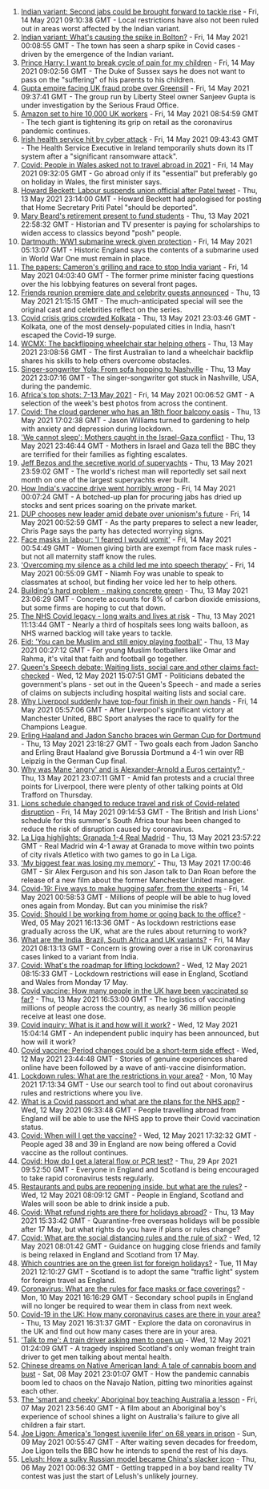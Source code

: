 1. [Indian variant: Second jabs could be brought forward to tackle rise](https://www.bbc.co.uk/news/uk-57109660) - Fri, 14 May 2021 09:10:38 GMT - Local restrictions have also not been ruled out in areas worst affected by the Indian variant.
2. [Indian variant: What's causing the spike in Bolton?](https://www.bbc.co.uk/news/health-57094274) - Fri, 14 May 2021 00:08:55 GMT - The town has seen a sharp spike in Covid cases - driven by the emergence of the Indian variant.
3. [Prince Harry: I want to break cycle of pain for my children](https://www.bbc.co.uk/news/uk-57110267) - Fri, 14 May 2021 09:02:56 GMT - The Duke of Sussex says he does not want to pass on the "suffering" of his parents to his children.
4. [Gupta empire facing UK fraud probe over Greensill](https://www.bbc.co.uk/news/business-57114850) - Fri, 14 May 2021 09:37:41 GMT - The group run by Liberty Steel owner Sanjeev Gupta is under investigation by the Serious Fraud Office.
5. [Amazon set to hire 10,000 UK workers](https://www.bbc.co.uk/news/business-57109282) - Fri, 14 May 2021 08:54:59 GMT - The tech giant is tightening its grip on retail as the coronavirus pandemic continues.
6. [Irish health service hit by cyber attack](https://www.bbc.co.uk/news/world-europe-57111615) - Fri, 14 May 2021 09:43:43 GMT - The Health Service Executive in Ireland temporarily shuts down its IT system after a "significant ransomware attack".
7. [Covid: People in Wales asked not to travel abroad in 2021](https://www.bbc.co.uk/news/uk-wales-57102249) - Fri, 14 May 2021 09:32:05 GMT - Go abroad only if its "essential" but preferably go on holiday in Wales, the first minister says.
8. [Howard Beckett: Labour suspends union official after Patel tweet](https://www.bbc.co.uk/news/uk-politics-57109007) - Thu, 13 May 2021 23:14:00 GMT - Howard Beckett had apologised for posting that Home Secretary Priti Patel "should be deported".
9. [Mary Beard's retirement present to fund students](https://www.bbc.co.uk/news/education-57102489) - Thu, 13 May 2021 22:58:32 GMT - Historian and TV presenter is paying for scholarships to widen access to classics beyond "posh" people.
10. [Dartmouth: WW1 submarine wreck given protection](https://www.bbc.co.uk/news/uk-england-devon-57091381) - Fri, 14 May 2021 05:13:07 GMT - Historic England says the contents of a submarine used in World War One must remain in place.
11. [The papers: Cameron's grilling and race to stop India variant](https://www.bbc.co.uk/news/blogs-the-papers-57109533) - Fri, 14 May 2021 04:03:40 GMT - The former prime minister facing questions over the his lobbying features on several front pages.
12. [Friends reunion premiere date and celebrity guests announced](https://www.bbc.co.uk/news/entertainment-arts-57109563) - Thu, 13 May 2021 21:15:15 GMT - The much-anticipated special will see the original cast and celebrities reflect on the series.
13. [Covid crisis grips crowded Kolkata](https://www.bbc.co.uk/news/world-asia-india-57106648) - Thu, 13 May 2021 23:03:46 GMT - Kolkata, one of the most densely-populated cities in India, hasn't escaped the Covid-19 surge.
14. [WCMX: The backflipping wheelchair star helping others](https://www.bbc.co.uk/news/world-australia-57096337) - Thu, 13 May 2021 23:08:56 GMT - The first Australian to land a wheelchair backflip shares his skills to help others overcome obstacles.
15. [Singer-songwriter Yola: From sofa hopping to Nashville](https://www.bbc.co.uk/news/entertainment-arts-57104317) - Thu, 13 May 2021 23:07:16 GMT - The singer-songwriter got stuck in Nashville, USA, during the pandemic.
16. [Africa's top shots: 7-13 May 2021](https://www.bbc.co.uk/news/world-africa-57101961) - Fri, 14 May 2021 00:06:52 GMT - A selection of the week's best photos from across the continent.
17. [Covid: The cloud gardener who has an 18th floor balcony oasis](https://www.bbc.co.uk/news/uk-england-manchester-57106688) - Thu, 13 May 2021 17:02:38 GMT - Jason Williams turned to gardening to help with anxiety and depression during lockdown.
18. ['We cannot sleep': Mothers caught in the Israel-Gaza conflict](https://www.bbc.co.uk/news/world-middle-east-57105473) - Thu, 13 May 2021 23:46:44 GMT - Mothers in Israel and Gaza tell the BBC they are terrified for their families as fighting escalates.
19. [Jeff Bezos and the secretive world of superyachts](https://www.bbc.co.uk/news/world-us-canada-57079327) - Thu, 13 May 2021 23:59:02 GMT - The world's richest man will reportedly set sail next month on one of the largest superyachts ever built.
20. [How India's vaccine drive went horribly wrong](https://www.bbc.co.uk/news/world-asia-india-57007004) - Fri, 14 May 2021 00:07:24 GMT - A botched-up plan for procuring jabs has dried up stocks and sent prices soaring on the private market.
21. [DUP chooses new leader amid debate over unionism's future](https://www.bbc.co.uk/news/uk-northern-ireland-57108419) - Fri, 14 May 2021 00:52:59 GMT - As the party prepares to select a new leader, Chris Page says the party has detected worrying signs.
22. [Face masks in labour: 'I feared I would vomit'](https://www.bbc.co.uk/news/health-57021736) - Fri, 14 May 2021 00:54:49 GMT - Women giving birth are exempt from face mask rules - but not all maternity staff know the rules.
23. ['Overcoming my silence as a child led me into speech therapy'](https://www.bbc.co.uk/news/uk-england-merseyside-57062085) - Fri, 14 May 2021 00:55:09 GMT - Niamh Foy was unable to speak to classmates at school, but finding her voice led her to help others.
24. [Building's hard problem - making concrete green](https://www.bbc.co.uk/news/business-56716859) - Thu, 13 May 2021 23:06:29 GMT - Concrete accounts for 8% of carbon dioxide emissions, but some firms are hoping to cut that down.
25. [The NHS Covid legacy - long waits and lives at risk](https://www.bbc.co.uk/news/health-57092797) - Thu, 13 May 2021 11:13:44 GMT - Nearly a third of hospitals sees long waits balloon, as NHS warned backlog will take years to tackle.
26. [Eid: 'You can be Muslim and still enjoy playing football'](https://www.bbc.co.uk/news/newsbeat-57056933) - Thu, 13 May 2021 00:27:12 GMT - For young Muslim footballers like Omar and Rahma, it's vital that faith and football go together.
27. [Queen's Speech debate: Waiting lists, social care and other claims fact-checked](https://www.bbc.co.uk/news/57076024) - Wed, 12 May 2021 15:07:51 GMT - Politicians debated the government's plans - set out in the Queen's Speech - and made a series of claims on subjects including hospital waiting lists and social care.
28. [Why Liverpool suddenly have top-four finish in their own hands](https://www.bbc.co.uk/sport/football/57049608) - Fri, 14 May 2021 05:57:06 GMT - After Liverpool's significant victory at Manchester United, BBC Sport analyses the race to qualify for the Champions League.
29. [Erling Haaland and Jadon Sancho braces win German Cup for Dortmund](https://www.bbc.co.uk/sport/av/football/57110107) - Thu, 13 May 2021 23:18:27 GMT - Two goals each from Jadon Sancho and Erling Braut Haaland give Borussia Dortmund a 4-1 win over RB Leipzig in the German Cup final.
30. [Why was Mane 'angry' and is Alexander-Arnold a Euros certainty? ](https://www.bbc.co.uk/sport/football/57105959) - Thu, 13 May 2021 23:07:11 GMT - Amid fan protests and a crucial three points for Liverpool, there were plenty of other talking points at Old Trafford on Thursday.
31. [Lions schedule changed to reduce travel and risk of Covid-related disruption](https://www.bbc.co.uk/sport/rugby-union/56863104) - Fri, 14 May 2021 09:14:53 GMT - The British and Irish Lions' schedule for this summer's South Africa tour has been changed to reduce the risk of disruption caused by coronavirus.
32. [La Liga highlights: Granada 1-4 Real Madrid](https://www.bbc.co.uk/sport/av/football/57110324) - Thu, 13 May 2021 23:57:22 GMT - Real Madrid win 4-1 away at Granada to move within two points of city rivals Atletico with two games to go in La Liga.
33. ['My biggest fear was losing my memory'](https://www.bbc.co.uk/sport/av/football/57106328) - Thu, 13 May 2021 17:00:46 GMT - Sir Alex Ferguson and his son Jason talk to Dan Roan before the release of a new film about the former Manchester United manager.
34. [Covid-19: Five ways to make hugging safer, from the experts](https://www.bbc.co.uk/news/uk-57083571) - Fri, 14 May 2021 00:58:53 GMT - Millions of people will be able to hug loved ones again from Monday. But can you minimise the risk?
35. [Covid: Should I be working from home or going back to the office?](https://www.bbc.co.uk/news/business-52567567) - Wed, 05 May 2021 16:13:36 GMT - As lockdown restrictions ease gradually across the UK, what are the rules about returning to work?
36. [What are the India, Brazil, South Africa and UK variants?](https://www.bbc.co.uk/news/health-55659820) - Fri, 14 May 2021 08:13:13 GMT - Concern is growing over a rise in UK coronavirus cases linked to a variant from India.
37. [Covid: What's the roadmap for lifting lockdown?](https://www.bbc.co.uk/news/explainers-52530518) - Wed, 12 May 2021 08:15:33 GMT - Lockdown restrictions will ease in England, Scotland and Wales from Monday 17 May.
38. [Covid vaccine: How many people in the UK have been vaccinated so far?](https://www.bbc.co.uk/news/health-55274833) - Thu, 13 May 2021 16:53:00 GMT - The logistics of vaccinating millions of people across the country, as nearly 36 million people receive at least one dose.
39. [Covid inquiry: What is it and how will it work?](https://www.bbc.co.uk/news/explainers-57085964) - Wed, 12 May 2021 15:04:14 GMT - An independent public inquiry has been announced, but how will it work?
40. [Covid vaccine: Period changes could be a short-term side effect](https://www.bbc.co.uk/news/health-56901353) - Wed, 12 May 2021 23:44:48 GMT - Stories of genuine experiences shared online have been followed by a wave of anti-vaccine disinformation.
41. [Lockdown rules: What are the restrictions in your area?](https://www.bbc.co.uk/news/uk-54373904) - Mon, 10 May 2021 17:13:34 GMT - Use our search tool to find out about coronavirus rules and restrictions where you live.
42. [What is a Covid passport and what are the plans for the NHS app?](https://www.bbc.co.uk/news/explainers-55718553) - Wed, 12 May 2021 09:33:48 GMT - People travelling abroad from England will be able to use the NHS app to prove their Covid vaccination status.
43. [Covid: When will I get the vaccine?](https://www.bbc.co.uk/news/health-55045639) - Wed, 12 May 2021 17:32:32 GMT - People aged 38 and 39 in England are now being offered a Covid vaccine as the rollout continues.
44. [Covid: How do I get a lateral flow or PCR test?](https://www.bbc.co.uk/news/health-51943612) - Thu, 29 Apr 2021 09:52:50 GMT - Everyone in England and Scotland is being encouraged to take rapid coronavirus tests regularly.
45. [Restaurants and pubs are reopening inside, but what are the rules?](https://www.bbc.co.uk/news/business-52977388) - Wed, 12 May 2021 08:09:12 GMT - People in England, Scotland and Wales will soon be able to drink inside a pub.
46. [Covid: What refund rights are there for holidays abroad?](https://www.bbc.co.uk/news/business-51615412) - Thu, 13 May 2021 15:33:42 GMT - Quarantine-free overseas holidays will be possible after 17 May, but what rights do you have if plans or rules change?
47. [Covid: What are the social distancing rules and the rule of six?](https://www.bbc.co.uk/news/uk-51506729) - Wed, 12 May 2021 08:01:42 GMT - Guidance on hugging close friends and family is being relaxed in England and Scotland from 17 May.
48. [Which countries are on the green list for foreign holidays?](https://www.bbc.co.uk/news/explainers-52544307) - Tue, 11 May 2021 12:10:27 GMT - Scotland is to adopt the same "traffic light" system for foreign travel as England.
49. [Coronavirus: What are the rules for face masks or face coverings?](https://www.bbc.co.uk/news/health-51205344) - Mon, 10 May 2021 16:16:29 GMT - Secondary school pupils in England will no longer be required to wear them in class from next week.
50. [Covid-19 in the UK: How many coronavirus cases are there in your area?](https://www.bbc.co.uk/news/uk-51768274) - Thu, 13 May 2021 16:31:37 GMT - Explore the data on coronavirus in the UK and find out how many cases there are in your area.
51. ['Talk to me': A train driver asking men to open up](https://www.bbc.co.uk/news/stories-57060971) - Wed, 12 May 2021 01:24:09 GMT - A tragedy inspired Scotland's only woman freight train driver to get men talking about mental health.
52. [Chinese dreams on Native American land: A tale of cannabis boom and bust](https://www.bbc.co.uk/news/world-us-canada-56835897) - Sat, 08 May 2021 23:01:07 GMT - How the pandemic cannabis boom led to chaos on the Navajo Nation, pitting two minorities against each other.
53. [The 'smart and cheeky' Aboriginal boy teaching Australia a lesson](https://www.bbc.co.uk/news/stories-56544429) - Fri, 07 May 2021 23:56:40 GMT - A film about an Aboriginal boy's experience of school shines a light on Australia's failure to give all children a fair start.
54. [Joe Ligon: America's 'longest juvenile lifer' on 68 years in prison](https://www.bbc.co.uk/news/world-us-canada-57022924) - Sun, 09 May 2021 00:55:47 GMT - After waiting seven decades for freedom, Joe Ligon tells the BBC how he intends to spend the rest of his days.
55. [Lelush: How a sulky Russian model became China's slacker icon](https://www.bbc.co.uk/news/world-asia-china-56967923) - Thu, 06 May 2021 00:06:32 GMT - Getting trapped in a boy band reality TV contest was just the start of Lelush's unlikely journey.
